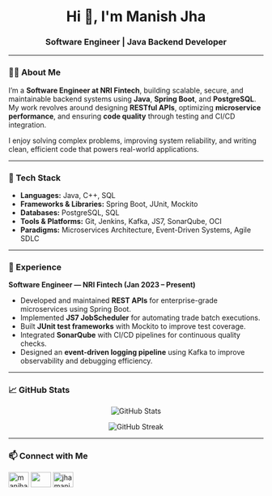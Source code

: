 <h1 align="center">Hi 👋, I'm Manish Jha</h1>
<h3 align="center">Software Engineer | Java Backend Developer</h3>

---

### 🧑‍💻 About Me

I’m a **Software Engineer at NRI Fintech**, building scalable, secure, and maintainable backend systems using **Java**, **Spring Boot**, and **PostgreSQL**.
My work revolves around designing **RESTful APIs**, optimizing **microservice performance**, and ensuring **code quality** through testing and CI/CD integration.

I enjoy solving complex problems, improving system reliability, and writing clean, efficient code that powers real-world applications.

---

### 🧠 Tech Stack

* **Languages:** Java, C++, SQL
* **Frameworks & Libraries:** Spring Boot, JUnit, Mockito
* **Databases:** PostgreSQL, SQL
* **Tools & Platforms:** Git, Jenkins, Kafka, JS7, SonarQube, OCI
* **Paradigms:** Microservices Architecture, Event-Driven Systems, Agile SDLC

---

### 🏢 Experience

**Software Engineer — NRI Fintech (Jan 2023 – Present)**

* Developed and maintained **REST APIs** for enterprise-grade microservices using Spring Boot.
* Implemented **JS7 JobScheduler** for automating trade batch executions.
* Built **JUnit test frameworks** with Mockito to improve test coverage.
* Integrated **SonarQube** with CI/CD pipelines for continuous quality checks.
* Designed an **event-driven logging pipeline** using Kafka to improve observability and debugging efficiency.

---

### 📈 GitHub Stats

<p align="center">
  <img src="https://github-readme-stats.vercel.app/api?username=manishkrjha&show_icons=true&theme=github_dark&hide_border=true" alt="GitHub Stats" />
</p>

<p align="center">
  <img src="https://github-readme-streak-stats.herokuapp.com/?user=manishkrjha&theme=github-dark-blue&hide_border=true" alt="GitHub Streak" />
</p>

---

### 📫 Connect with Me

<p align="left">
<a href="https://www.linkedin.com/in/manjha/" target="blank"><img align="center" src="https://raw.githubusercontent.com/rahuldkjain/github-profile-readme-generator/master/src/images/icons/Social/linked-in-alt.svg" alt="manjha" height="30" width="40" /></a>
<a href="mailto:manishjha2204@gmail.com" target="blank"><img align="center" src="https://img.icons8.com/color/48/000000/gmail-new.png" height="30" width="40" /></a>
<a href="https://leetcode.com/jhamanish/" target="blank"><img align="center" src="https://raw.githubusercontent.com/rahuldkjain/github-profile-readme-generator/master/src/images/icons/Social/leet-code.svg" alt="jhamanish" height="30" width="40" /></a>
</p>
